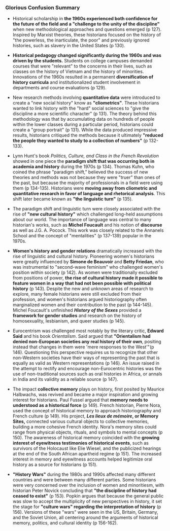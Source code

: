 ### Glorious Confusion Summary

- Historical scholarship in **the 1960s experienced both confidence for the future of the field and a "challenge to the unity of the discipline"** when new methodological approaches and questions emerged (p 127). Inspired by Marxist theories, these historians focused on the history of "the powerless, the inarticulate, the poor" and previously ignored histories, such as slavery in the United States (p 130).

- **Historical pedagogy changed significantly during the 1960s and was driven by the students.** Students on college campuses demanded courses that were "relevant" to the concerns in their lives, such as classes on the history of Vietnam and the history of minorities. Innovations of the 1960s resulted in a permanent **diversification of history curricula** and institutionalized student involvement in departments and course evaluations (p 129).

- New research methods involving **quantitative data** were introduced to create a "new social history" know as **"cliometrics"**. These historians wanted to link history with the "hard" social sciences to "give the discipline a more scientific character" (p 131). The theory behind this methodology was that by accumulating data on hundreds of people within the lower classes during a particular period, historians could create a "group portrait" (p 131).  While the data produced impressive results, historians critiqued the methods because it ultimately **"reduced the people they wanted to study to a collection of numbers"** (p 132-133).

- Lynn Hunt's book _Politics, Culture, and Class in the French Revolution_ showed in one piece the **paradigm shift that was occurring both in academia and history** during the 1970s (p 134). Thomas Kuhn, who coined the phrase "paradigm shift," believed the success of new theories and methods was not because they were "truer" than ones of the past, but because the majority of professionals in a field were using them (p 134-135). Historians were **moving away from cliometric and quantitative research in favor of language and rhetorical analysis**. This shift later became known as **"the linguistic turn"** (p 135).

- The paradigm shift and linguistic turn were closely associated with the rise of **"new cultural history"** which challenged long-held assumptions about our world. The importance of language was central to many historian's works, such as **Michel Foucault** and his notion of **discourse** as well as J.G. A. Pocock. This work was closely related to the Annanels School and the concept of "mentalities" (p 137-139) popular in the 1970s.

- **Women's history and gender relations** dramatically increased with the rise of linguistic and cultural history. Pioneering women's historians were greatly influenced by **Simone de Beauvoir** and **Betty Friedan**, who was instrumental to "second-wave feminism" who challenged women's position within society (p 142). As women were traditionally excluded from positions of power, **the rise of cultural history made it possible to feature women in a way that had not been possible with political history** (p 143). Despite the new and unknown areas of research to explore, many female historians were still excluded from their profession, and women's historians argued historiography often marginalized women and their contribution to the past (p 144-145). Michel Foucault's unfinished **_History of the Sexes_** provided a **framework for gender studies** and research on the history of homosexuality, lesbianism, and queer studies (p 145).  

- Eurocentrism was challenged most notably by the literary critic, **Edward Said** and his book _Orientalism_. Said argued that **"Orientalism had denied non-European societies any real history of their own**, positing instead that changes in them were 'mere responses to the West'"(p 146). Questioning this perspective requires us to recognize that other non-Western societies have their ways of representing the past that is equally as valid as Western representations (p 146). An issue raised in the attempt to rectify and encourage non-Eurocentric histories was the use of non-traditional sources such as oral histories in Africa, or annals in India and its validity as a reliable source (p 147).   

- The impact **collective memory** plays on history, first posited by Maurice Halbwachs, was revived and became a major inspiration and growing interest for historians. Paul Fussel argued that **memory needs to understood as a historical force** (p 149). French historian, Pierre Nora, used the concept of historical memory to approach historiography and French culture (p 149). His project, **_Les lieux de mémoire_, or Memory Sites,** connected various cultural objects to collective memories, building a more cohesive French identity. Nora's memory sites could range from physical objects, rituals, and symbols to mental concepts (p 150). The awareness of historical memory coincided with the **growing interest of eyewitness testimonies of historical events**, such as survivors of the Holocaust like Elie Wiesel, and the publicized hearings at the end of the South African apartheid regime (p 151). The increased interest in memory and eyewitness accounts helped legitimize oral history as a source for historians (p 151).  

- **"History Wars"** during the 1980s and 1990s affected many different countries and were between many different parties. Some historians were very concerned over the inclusion of women and minoritiesm, with historian Peter Novick concluding that **"the discipline of history had ceased to exist"** (p 153). Popkin argues that because the general public was slow to accept the multiplicity of new perspectives in history, it set the stage for **"culture wars" regarding the interpretation of history** (p 156). Versions of these "wars" were seen in the US, Britain, Germany, and the Soviet Union, all centering around the arguments of historical memory, politics, and cultural identity (p 156-162).  
